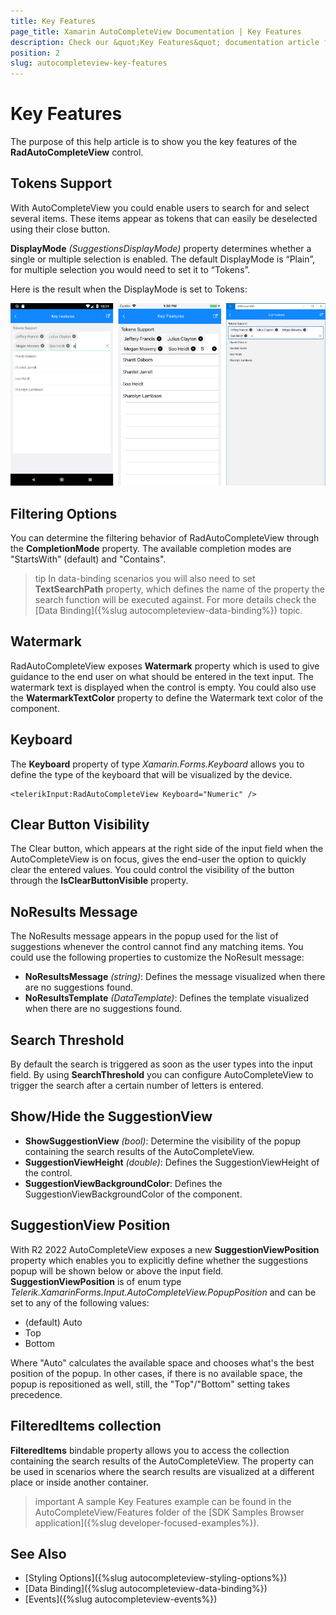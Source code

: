 ```yaml
---
title: Key Features
page_title: Xamarin AutoCompleteView Documentation | Key Features
description: Check our &quot;Key Features&quot; documentation article for Telerik AutoCompleteView for Xamarin control.
position: 2
slug: autocompleteview-key-features
---
```


# Key Features

The purpose of this help article is to show you the key features of the **RadAutoCompleteView** control.

## Tokens Support

With AutoCompleteView you could enable users to search for and select several items. These items appear as tokens that can easily be deselected using their close button. 

**DisplayMode** *(SuggestionsDisplayMode)* property determines whether a single or multiple selection is enabled. The default DisplayMode is “Plain”, for multiple selection you would need to set it to “Tokens”.

<snippet id='autocompleteview-features-tokenssupport'/>

Here is the result when the DisplayMode is set to Tokens:

![AutoCompleteView Tokens](images/autocompleteview-features-tokens.png "AutoCompleteView Tokens")

## Filtering Options

You can determine the filtering behavior of RadAutoCompleteView through the **CompletionMode** property. The available completion modes are "StartsWith" (default)  and  "Contains".

>tip In data-binding scenarios you will also need to set **TextSearchPath** property, which defines the name of the property the search function will be executed against. For more details check the [Data Binding]({%slug autocompleteview-data-binding%}) topic.

<snippet id='autocompleteview-features-filter'/>

## Watermark

RadAutoCompleteView exposes **Watermark** property which is used to give guidance to the end user on what should be entered in the text input. The watermark text is displayed when the control is empty.
You could also use the **WatermarkTextColor** property to define the Watermark text color of the component.

<snippet id='autocompleteview-features-watermark'/>

## Keyboard

The **Keyboard** property of type *Xamarin.Forms.Keyboard* allows you to define the type of the keyboard that will be visualized by the device. 

```XAML
<telerikInput:RadAutoCompleteView Keyboard="Numeric" />
```

## Clear Button Visibility

The Clear button, which appears at the right side of the input field when the AutoCompleteView is on focus, gives the end-user the option to quickly clear the entered values. You could control the visibility of the button through the **IsClearButtonVisible** property.

<snippet id='autocompleteview-features-clearbutton-visibility'/>

## NoResults Message

The NoResults message appears in the popup used for the list of suggestions whenever the control cannot find any matching items.  You could use the following properties to customize the NoResult message:

* **NoResultsMessage** *(string)*: Defines the message visualized when there are no suggestions found.
* **NoResultsTemplate** *(DataTemplate)*: Defines the template visualized when there are no suggestions found.

<snippet id='autocompleteview-features-noresultsmessage'/>

## Search Threshold

By default the search is triggered as soon as the user types into the input field. By using **SearchThreshold** you can configure AutoCompleteView to trigger the search after a certain number of letters is entered. 

<snippet id='autocompleteview-features-searchthreshold'/>

## Show/Hide the SuggestionView

* **ShowSuggestionView** *(bool)*: Determine the visibility of the popup containing the search results of the AutoCompleteView.
* **SuggestionViewHeight** *(double)*: Defines the SuggestionViewHeight of the control.
* **SuggestionViewBackgroundColor**: Defines the SuggestionViewBackgroundColor of the component.

<snippet id='autocompleteview-features-suggestionview'/>

## SuggestionView Position

With R2 2022 AutoCompleteView exposes a new **SuggestionViewPosition** property which enables you to explicitly define whether the suggestions popup will be shown below or above the input field. **SuggestionViewPosition** is of enum type *Telerik.XamarinForms.Input.AutoCompleteView.PopupPosition* and can be set to any of the following values:

* (default) Auto
* Top
* Bottom

Where "Auto" calculates the available space and chooses what's the best position of the popup. In other cases, if there is no available space, the popup is repositioned as well, still, the "Top"/"Bottom" setting takes precedence.

<snippet id='autocompleteview-suggestionview-position' />

## FilteredItems collection

**FilteredItems** bindable property allows you to access the collection containing the search results of the AutoCompleteView. The property can be used in scenarios where the search results are visualized at a different place or inside another container.

>important A sample Key Features example can be found in the AutoCompleteView/Features folder of the [SDK Samples Browser application]({%slug developer-focused-examples%}).

## See Also

- [Styling Options]({%slug autocompleteview-styling-options%})
- [Data Binding]({%slug autocompleteview-data-binding%})
- [Events]({%slug autocompleteview-events%})
